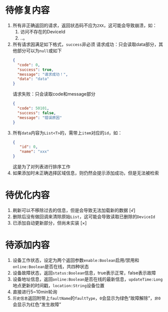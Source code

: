 # 待修复内容
1. 所有非正确返回的请求，返回状态码不应为`2XX`，这可能会导致崩溃，如：
    1. 访问不存在的DeviceId
    2. ..。
2. 所有请求因满足如下格式，`success`非必须
    请求成功：只会读取data部分，其他部分可以为`null`或如下
    ```json
    {
      "code": 0,
      "success": true,
      "message": "请求成功！",
      "data": "data"
    }
    ```
   请求失败：只会读取code和message部分
   ```json
   {
     "code": 50101,
     "success": false,
     "message": "错误原因"
   }
   ```
3. 所有`data`内容为`List<T>`的，需带上`item`对应的`id`，如：
    ```json
    {
       "id": 0,
       "name": "xxx"
    }
    ```
   这是为了对列表进行排序工作
4. 如果添加时未正确选择区域信息，则仍然会提示添加成功，但是无法被检索

# 待优化内容
1. 刷新可以不移除过去的信息，但是会导致无法加载新的数据 [√]
2. 删除后没有做回调来清除原始`List`，这可能会导致读取已删除的`DeviceId`
3. 已添加自动更新部分，但尚未实装 [×]

# 待添加内容
1. 设备工作状态，设定为两个返回参数`enable:Boolean`启用/禁用和`online:Boolean`是否在线，共四种状态
2. 设备故障状态，返回`status:Boolean`信息，true表示正常，false表示故障
3. 设备地址信息，返回`online:Boolean`是否在线的最新信息，`updateTime:Long`地点更新的时间戳，`location:String`设备位置
4. 直接进行5~10min轮询
5. `历史信息`返回附带上`faultName`的`faultType`，`0`会显示为绿色“故障解除”，`非0`会显示为红色“发生故障”

